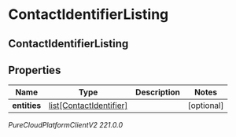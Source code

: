 # ContactIdentifierListing

## ContactIdentifierListing

## Properties

|Name | Type | Description | Notes|
|------------ | ------------- | ------------- | -------------|
| **entities** | [list[ContactIdentifier]](ContactIdentifier) |  | [optional] |



_PureCloudPlatformClientV2 221.0.0_
